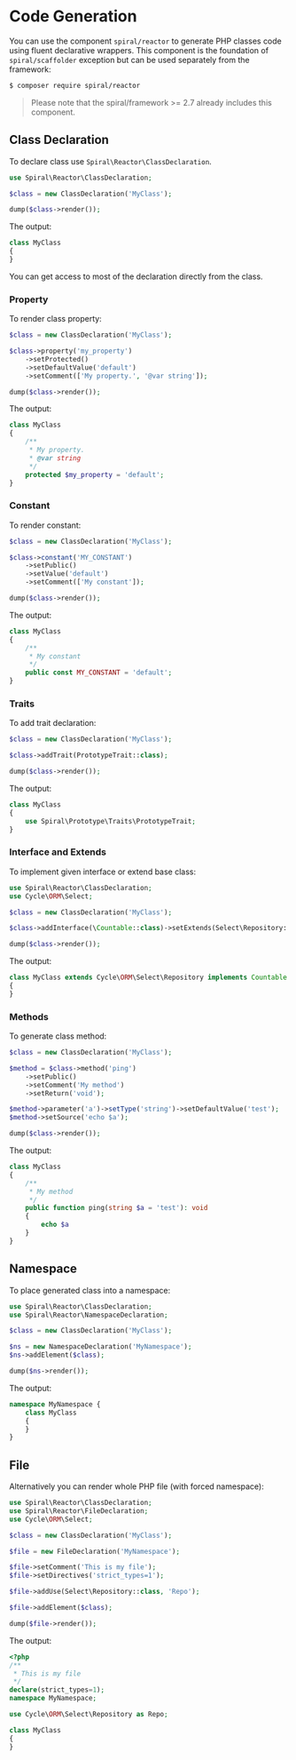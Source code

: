 # Code Generation

You can use the component `spiral/reactor` to generate PHP classes code using fluent declarative wrappers. This
component is the foundation of `spiral/scaffolder` exception but can be used separately from the framework:

```bash
$ composer require spiral/reactor
```

> Please note that the spiral/framework >= 2.7 already includes this component.

## Class Declaration

To declare class use `Spiral\Reactor\ClassDeclaration`.

```php
use Spiral\Reactor\ClassDeclaration;

$class = new ClassDeclaration('MyClass');

dump($class->render());
```

The output:

```php
class MyClass
{
}
```

You can get access to most of the declaration directly from the class.

### Property

To render class property:

```php
$class = new ClassDeclaration('MyClass');

$class->property('my_property')
    ->setProtected()
    ->setDefaultValue('default')
    ->setComment(['My property.', '@var string']);

dump($class->render());
```

The output:

```php
class MyClass
{
    /**
     * My property.
     * @var string
     */
    protected $my_property = 'default';
}
```

### Constant

To render constant:

```php
$class = new ClassDeclaration('MyClass');

$class->constant('MY_CONSTANT')
    ->setPublic()
    ->setValue('default')
    ->setComment(['My constant']);

dump($class->render());
```

The output:

```php
class MyClass
{
    /**
     * My constant
     */
    public const MY_CONSTANT = 'default';
}
```

### Traits

To add trait declaration:

```php
$class = new ClassDeclaration('MyClass');

$class->addTrait(PrototypeTrait::class);

dump($class->render());
```

The output:

```php
class MyClass
{
    use Spiral\Prototype\Traits\PrototypeTrait;
}
```

### Interface and Extends

To implement given interface or extend base class:

```php
use Spiral\Reactor\ClassDeclaration;
use Cycle\ORM\Select;

$class = new ClassDeclaration('MyClass');

$class->addInterface(\Countable::class)->setExtends(Select\Repository::class);

dump($class->render());
```

The output:

```php
class MyClass extends Cycle\ORM\Select\Repository implements Countable
{
}
```

### Methods

To generate class method:

```php
$class = new ClassDeclaration('MyClass');

$method = $class->method('ping')
    ->setPublic()
    ->setComment('My method')
    ->setReturn('void');

$method->parameter('a')->setType('string')->setDefaultValue('test');
$method->setSource('echo $a');

dump($class->render());
```

The output:

```php
class MyClass
{
    /**
     * My method
     */
    public function ping(string $a = 'test'): void
    {
        echo $a
    }
}
```

## Namespace

To place generated class into a namespace:

```php
use Spiral\Reactor\ClassDeclaration;
use Spiral\Reactor\NamespaceDeclaration;

$class = new ClassDeclaration('MyClass');

$ns = new NamespaceDeclaration('MyNamespace');
$ns->addElement($class);

dump($ns->render());
```

The output:

```php
namespace MyNamespace {
    class MyClass
    {
    }
}
```

## File

Alternatively you can render whole PHP file (with forced namespace):

```php
use Spiral\Reactor\ClassDeclaration;
use Spiral\Reactor\FileDeclaration;
use Cycle\ORM\Select;

$class = new ClassDeclaration('MyClass');

$file = new FileDeclaration('MyNamespace');

$file->setComment('This is my file');
$file->setDirectives('strict_types=1');

$file->addUse(Select\Repository::class, 'Repo');

$file->addElement($class);

dump($file->render());
```

The output:

```php
<?php
/**
 * This is my file
 */
declare(strict_types=1);
namespace MyNamespace;

use Cycle\ORM\Select\Repository as Repo;

class MyClass
{
}
```
